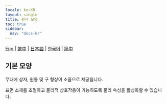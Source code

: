```yaml
---
locale: ko-KR
layout: single
title: 원시 모양
toc: true
sidebar:
  nav: "docs-kr"
---
```

[Eng](/dancexr/features/primitive_shapes) | [繁中](/tw/dancexr/features/primitive_shapes) | [日本語](/jp/dancexr/features/primitive_shapes) | [한국어](/kr/dancexr/features/primitive_shapes) | [简中](/zh/dancexr/features/primitive_shapes)

## 기본 모양

무대에 상자, 원통 및 구 형상이 소품으로 제공됩니다.

표면 소재를 조절하고 물리적 상호작용이 가능하도록 물리 속성을 활성화할 수 있습니다.